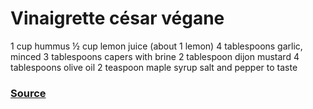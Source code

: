 # Vinaigrette césar végane

1 cup hummus
½ cup lemon juice (about 1 lemon)
4 tablespoons garlic, minced
3 tablespoons capers with brine
2 tablespoon dijon mustard
4 tablespoons olive oil
2 teaspoon maple syrup
salt and pepper to taste

### [Source](https://www.whitneyerd.com/2018/05/vegan-kale-caesar-salad.html)